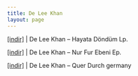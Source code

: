 ```yaml
---
title: De Lee Khan
layout: page
---
```


<a href="https://cloud.mail.ru/public/dec5106e489e/De%20Lee%20Khan%20-%20Hayata%20Geri%20Dond%C3%BCm%20L.P" target="_blank">[indir]</a>   |   De Lee Khan &#8211; Hayata Döndüm Lp.

<a href="https://cloud.mail.ru/public/347715527446/De%20Lee%20Khan%20-%20Nur%20Fur%20Ebeni%20EP" target="_blank">[indir]</a>   |   De Lee Khan &#8211; Nur Fur Ebeni Ep.

<a href="https://cloud.mail.ru/public/6306013ad5e6/De%20Lee%20Khan%20%E2%80%93%20Quer%20durch%20Germany" target="_blank">[indir]</a>   |   De Lee Khan &#8211; Quer Durch germany